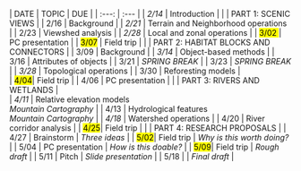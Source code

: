 | DATE              | TOPIC                                                      | DUE    |
| :---:             | :--- |
| _2/14_            | Introduction                                               |
|                   | PART 1: SCENIC VIEWS                                       |
| 2/16              | Background                                                 |
| _2/21_            | Terrain and Neighborhood operations                        |
| 2/23              | Viewshed analysis                                          |
| _2/28_            | Local and zonal operations                                 |
| <mark>3/02 </mark>| PC presentation                                            |
| <mark>3/07</mark> | Field trip                                                 |
|                   | PART 2: HABITAT BLOCKS AND CONNECTORS                      |
| 3/09             | Background                                                  |
| _3/14_           | Object-based methods                                        |
| 3/16             | Attributes of objects                                       |
| 3/21             | _SPRING BREAK_                                              |
| 3/23             | _SPRING BREAK_                                              |
| _3/28_           | Topological operations                                      |
| 3/30             | Reforesting models                                          |               
| <mark>4/04</mark>| Field trip                                                  |
| 4/06             | PC presentation                                             |
|                  | PART 3: RIVERS AND WETLANDS                                 |   
| _4/11_           | Relative elevation models<br>_Mountain Cartography_         |
| 4/13             | Hydrological features <br>_Mountain Cartography_            |
| _4/18_           | Watershed operations                                        |
| 4/20             | River corridor analysis                                     |
| <mark>4/25</mark>| Field trip                                                  |
|                  | PART 4: RESEARCH PROPOSALS                                  |
| 4/27             | Brainstorm                                                  | _Three ideas_                |
| <mark>5/02</mark>| Field trip                                                  | _Why is this worth doing?_   |
| 5/04             | PC presentation                                             | _How is this doable?_        |
| <mark>5/09</mark>| Field trip                                                  | _Rough draft_                |
| 5/11             | Pitch                                                       | _Slide presentation_         |
| 5/18             |                                                             | _Final draft_                |
